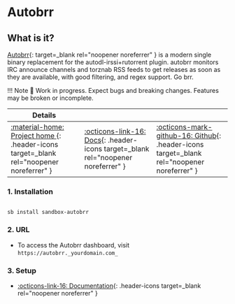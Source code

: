 # Autobrr

## What is it?

[Autobrr](https://autobrr.com/){: target=_blank rel="noopener noreferrer" } is a modern single binary replacement for the autodl-irssi+rutorrent plugin.
autobrr monitors IRC announce channels and torznab RSS feeds to get releases as soon as they are available, with good filtering, and regex support. Go brr. 

!!! Note
      📢 Work in progress. Expect bugs and breaking changes. Features may be broken or incomplete.

| Details     |             |             |
|-------------|-------------|-------------|
| [:material-home: Project home ](https://autobrr.com/){: .header-icons target=_blank rel="noopener noreferrer" } | [:octicons-link-16: Docs](https://autobrr.com/configuration/indexers/){: .header-icons target=_blank rel="noopener noreferrer" } | [:octicons-mark-github-16: Github](https://github.com/autobrr/autobrr){: .header-icons target=_blank rel="noopener noreferrer" }|

### 1. Installation

``` shell

sb install sandbox-autobrr

```

### 2. URL

- To access the Autobrr dashboard, visit `https://autobrr._yourdomain.com_`

### 3. Setup

- [:octicons-link-16: Documentation](https://autobrr.com/configuration/indexers){: .header-icons target=_blank rel="noopener noreferrer" }
